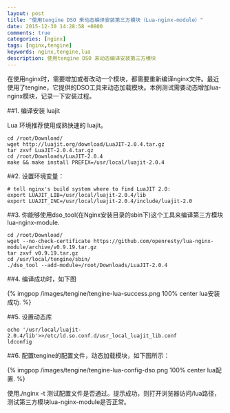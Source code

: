 ```yaml
---
layout: post
title: "使用tengine DSO 来动态编译安装第三方模块（Lua-nginx-module）"
date: 2015-12-30 14:28:58 +0800
comments: true
categories: [nginx]
tags: [nginx,tengine]
keywords: nginx,tengine,lua
description: 使用tengine DSO 来动态编译安装第三方模块
---
```

在使用nginx时，需要增加或者改动一个模块，都需要重新编译nginx文件。最近使用了tengine，它提供的DSO工具来动态加载模块。本例测试需要动态增加lua-nginx模块，记录一下安装过程。

<!--more-->


##1. 编译安装 luajit

Lua 环境推荐使用成熟快速的 luajit。


```
cd /root/Download/
wget http://luajit.org/download/LuaJIT-2.0.4.tar.gz
tar zxvf LuaJIT-2.0.4.tar.gz
cd /root/Downloads/LuaJIT-2.0.4
make && make install PREFIX=/usr/local/luajit-2.0.4

```

##2. 设置环境变量：


```
# tell nginx's build system where to find LuaJIT 2.0:
export LUAJIT_LIB=/usr/local/luajit-2.0.4/lib
export LUAJIT_INC=/usr/local/luajit-2.0.4/include/luajit-2.0
```

##3. 你能够使用dso_tool(在Nginx安装目录的sbin下)这个工具来编译第三方模块 lua-nginx-module.


```
cd /root/Download/
wget --no-check-certificate https://github.com/openresty/lua-nginx-module/archive/v0.9.19.tar.gz
tar zxvf v0.9.19.tar.gz 
cd /usr/local/tengine/sbin/
./dso_tool --add-module=/root/Downloads/LuaJIT-2.0.4
```

##4. 编译成功时，如下图

{% imgpop /images/tengine/tengine-lua-success.png 100% center lua安装成功. %}

##5. 设置动态库


```
echo '/usr/local/luajit-2.0.4/lib'>>/etc/ld.so.conf.d/usr_local_luajit_lib.conf 
ldconfig
```

##6. 配置tengine的配置文件，动态加载模块，如下图所示：

{% imgpop /images/tengine/tengine-lua-config-dso.png 100% center lua配置. %}

使用./nginx -t 测试配置文件是否通过。提示成功，则打开浏览器访问/lua路径，测试第三方模块lua-nginx-module是否正常。

